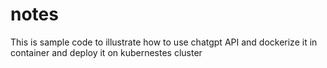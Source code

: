 # notes
This is sample code to illustrate how to use chatgpt API and dockerize it in container and deploy it on kubernestes cluster 
